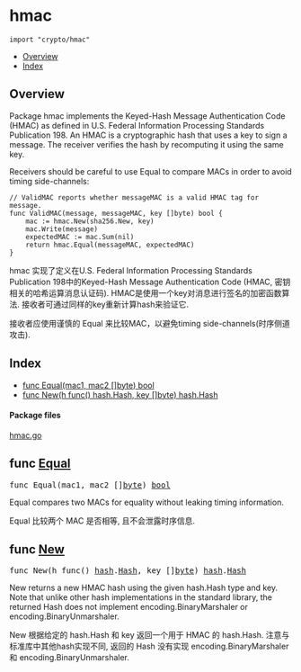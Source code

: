 

# hmac
`import "crypto/hmac"`

* [Overview](#pkg-overview)
* [Index](#pkg-index)

## <a id="pkg-overview">Overview</a>
Package hmac implements the Keyed-Hash Message Authentication Code (HMAC) as
defined in U.S. Federal Information Processing Standards Publication 198.
An HMAC is a cryptographic hash that uses a key to sign a message.
The receiver verifies the hash by recomputing it using the same key.

Receivers should be careful to use Equal to compare MACs in order to avoid
timing side-channels:


	// ValidMAC reports whether messageMAC is a valid HMAC tag for message.
	func ValidMAC(message, messageMAC, key []byte) bool {
		mac := hmac.New(sha256.New, key)
		mac.Write(message)
		expectedMAC := mac.Sum(nil)
		return hmac.Equal(messageMAC, expectedMAC)
	}

hmac 实现了定义在U.S. Federal Information Processing Standards Publication 198中的Keyed-Hash Message Authentication Code (HMAC, 密钥相关的哈希运算消息认证码). HMAC是使用一个key对消息进行签名的加密函数算法. 接收者可通过同样的key重新计算hash来验证它.

接收者应使用谨慎的 Equal 来比较MAC，以避免timing side-channels(时序侧道攻击).


## <a id="pkg-index">Index</a>
* [func Equal(mac1, mac2 []byte) bool](#Equal)
* [func New(h func() hash.Hash, key []byte) hash.Hash](#New)




#### <a id="pkg-files">Package files</a>
[hmac.go](https://golang.org/src/crypto/hmac/hmac.go) 






## <a id="Equal">func</a> [Equal](https://golang.org/src/crypto/hmac/hmac.go?s=2543:2577#L86)
<pre>func Equal(mac1, mac2 []<a href="/pkg/builtin/#byte">byte</a>) <a href="/pkg/builtin/#bool">bool</a></pre>
Equal compares two MACs for equality without leaking timing information.

Equal 比较两个 MAC 是否相等, 且不会泄露时序信息.

## <a id="New">func</a> [New](https://golang.org/src/crypto/hmac/hmac.go?s=1932:1982#L60)
<pre>func New(h func() <a href="/pkg/hash/">hash</a>.<a href="/pkg/hash/#Hash">Hash</a>, key []<a href="/pkg/builtin/#byte">byte</a>) <a href="/pkg/hash/">hash</a>.<a href="/pkg/hash/#Hash">Hash</a></pre>
New returns a new HMAC hash using the given hash.Hash type and key.
Note that unlike other hash implementations in the standard library,
the returned Hash does not implement encoding.BinaryMarshaler
or encoding.BinaryUnmarshaler.


New 根据给定的 hash.Hash 和 key 返回一个用于 HMAC 的 hash.Hash. 注意与标准库中其他hash实现不同, 返回的 Hash 没有实现 encoding.BinaryMarshaler 和 encoding.BinaryUnmarshaler.







